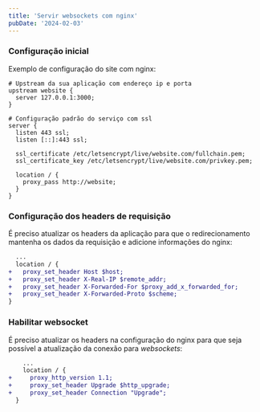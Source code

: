 ```yaml
---
title: 'Servir websockets com nginx'
pubDate: '2024-02-03'
---
```


### Configuração inicial

Exemplo de configuração do site com nginx:

```nginx
# Upstream da sua aplicação com endereço ip e porta
upstream website {
  server 127.0.0.1:3000;
}

# Configuração padrão do serviço com ssl
server {
  listen 443 ssl;
  listen [::]:443 ssl;

  ssl_certificate /etc/letsencrypt/live/website.com/fullchain.pem;
  ssl_certificate_key /etc/letsencrypt/live/website.com/privkey.pem;

  location / {
    proxy_pass http://website;
  }
}
```

### Configuração dos headers de requisição

É preciso atualizar os headers da aplicação para que o redirecionamento mantenha os dados da requisição e adicione informações do nginx:

```diff
  ...
  location / {
+   proxy_set_header Host $host;
+   proxy_set_header X-Real-IP $remote_addr;
+   proxy_set_header X-Forwarded-For $proxy_add_x_forwarded_for;
+   proxy_set_header X-Forwarded-Proto $scheme;
}
```

### Habilitar websocket

É preciso atualizar os headers na configuração do nginx para que seja possível a atualização da conexão para _websockets_:

```diff
    ...
    location / {
+     proxy_http_version 1.1;
+     proxy_set_header Upgrade $http_upgrade;
+     proxy_set_header Connection "Upgrade";
  }
```
